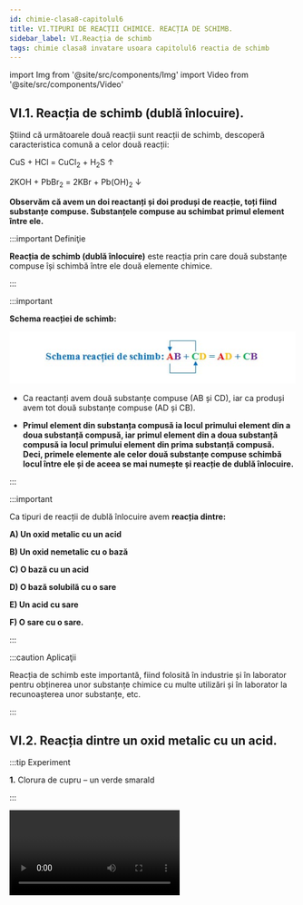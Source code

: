 ```yaml
---
id: chimie-clasa8-capitolul6
title: VI.TIPURI DE REACȚII CHIMICE. REACȚIA DE SCHIMB.
sidebar_label: VI.Reacția de schimb
tags: chimie clasa8 invatare usoara capitolul6 reactia de schimb 
---
```





import Img from '@site/src/components/Img'
import Video from '@site/src/components/Video'




## VI.1. Reacția de schimb (dublă înlocuire). 



Știind că următoarele două reacții sunt reacții de schimb,  descoperă caracteristica comună  a celor două reacții:

CuS + HCl  = CuCl<sub>2</sub> + H<sub>2</sub>S ↑

2KOH + PbBr<sub>2</sub>  =  2KBr + Pb(OH)<sub>2</sub> ↓





**Observăm că avem un doi reactanți și doi produși  de reacție, toți fiind substanțe compuse. Substanțele compuse au schimbat primul element între ele.**




:::important Definiţie

**Reacția de schimb (dublă înlocuire)**  este reacția prin care două substanțe compuse  își schimbă între ele două elemente chimice. 

:::






:::important 


**Schema reacției de schimb:**

<Img src="chimie/clasa8/capitolul6/6_7_Poza1_Retine.jpg" />



- Ca reactanți avem două  substanțe compuse (AB și CD), iar ca produși avem tot două substanțe compuse (AD și CB). 

- **Primul element din substanța compusă ia locul primului element din a doua substanță compusă, iar primul element din a doua substanță compusă ia locul primului element din prima substanță compusă. Deci, primele elemente ale celor două substanțe compuse schimbă locul între ele și de aceea se mai numește și reacție de dublă înlocuire.**

 
:::



:::important 

Ca tipuri de reacții de dublă înlocuire avem **reacția dintre:** 

**A) Un oxid metalic cu un acid**
 
**B) Un oxid nemetalic cu o bază**

**C) O bază cu un acid**

**D) O bază solubilă cu o sare**
 
**E) Un acid cu sare**

**F) O sare cu o sare.**



:::


:::caution Aplicaţii

Reacția de schimb  este importantă, fiind folosită în industrie și în laborator pentru obținerea unor substanțe chimice cu multe utilizări  și în laborator la recunoașterea unor substanțe, etc.

:::




## VI.2. Reacția dintre un oxid metalic cu un acid.



:::tip Experiment

**1.** Clorura de cupru – un verde smarald 

:::

<Video src="https://www.youtube.com/embed/NqJv7Q3Yfs8" />


**Materiale necesare:** eprubetă,  acid clorhidric, oxid de cupru II, pipetă.   

:::warning Atenție

Atenție, acidul clorhidric este caustic ! 
  
:::



**Descrierea experimentului:** 

- Pune în eprubetă puțină pulbere neagră de oxid cupric și adaugă câteva picături de acid clorhidric. 

- Ce observi ?


:::note Observaţie

Soluția obținută are culoare verde.    

:::



**Concluzia experimentului:**

Oxidul cupric – CuO reacționează cu acidul clorhidric - HCl și se transformă în clorură de cupru II - CuCl<sub>2</sub>  și apă.  Este o reacție de schimb, deoarece avem ca reactanți două substanțe  compuse,  iar ca produși avem tot două substanțe compuse:

**CuO + 2HCl  =  CuCl<sub>2</sub> + H<sub>2</sub>O**


<br></br>






:::tip Experiment

**2.** Cum reacționează oxidul de cupru cu acidul sulfuric  

:::

<Video src="https://www.youtube.com/embed/TXtSCVlLkGY" />


**Materiale necesare:** eprubetă,  acid sufuric, oxid de cupru II, pipetă, spirtieră, clește de lemn.   

:::warning

Atenție, acidul sulfuric este caustic! Atenție când lucrezi cu surse de foc! 
  
:::



**Descrierea experimentului:** 

- Pune în eprubetă puțină pulbere neagră de oxid cupric și adaugă câteva picături de acid sulfuric. Încălzește eprubeta în flacăra spirtierei. 

- Ce observi ?


:::note Observaţie

Soluția obținută are culoare albastră.  

:::



**Concluzia experimentului:**

Oxidul cupric – CuO reacționează cu acidul sulfuric - H<sub>2</sub>SO<sub>4</sub> și se transformă în sulfat de cupru II - CuSO<sub>4</sub> și apă.  Este o reacție de schimb, deoarece avem ca reactanți două substanțe compuse, iar ca produși avem tot două substanțe compuse:

**CuO + H<sub>2</sub>SO<sub>4</sub>  =  CuSO<sub>4</sub> + H<sub>2</sub>O**


<br></br>



## VI.3. Reacția dintre un oxid nemetalic cu o bază. 


:::tip Experiment

**3.** Tulburarea apei de var 

:::

<Video src="https://www.youtube.com/embed/Va4JsT-_Ago" />


**Materiale necesare:** flacon cu dop prevăzut cu un tub flexibil, oțet (soluție de acid acetic), bicarbonat de sodiu, pahar Berzelius, apă de var (hidroxid de calciu).    




**Descrierea experimentului:** 

- În paharul Berzelius pune soluție limpede de apă de var.
- Pune în flacon bicarbonat de sodiu și adaugă peste el oțet. 
- Acoperă repede cu dopul, curbează tubul astfel încât dioxidul de carbon rezultat să fie barbotat (introdus) în soluția de apă de var.
  

- Ce observi ?


:::note Observaţie

După puțin timp, soluția limpede începe să se tulbure,  devenind albă și opacă.

:::



**Concluzia experimentului:**

Dioxidul  de carbon –, reacționează cu hidroxidul de calciu – Ca(OH)<sub>2</sub>, cu formarea carbonatului  de calciu – CaCO<sub>3</sub> și a apei – H<sub>2</sub>O. Reacția poartă numele de **Tulburarea apei de var**. Această reacție are o importanță practică la văruirea pereților. Oamenii dau cu lapte de var pe pereți, care reacționează cu dioxidul de carbon din aer și formează o crustă albă de carbonat de calciu, ce protejează pereții.

**CO<sub>2</sub>  +   Ca(OH)<sub>2</sub>  =  CaCO<sub>3</sub> +  H<sub>2</sub>O** 	

<br></br>







## VI.4. Reacția dintre o bază și un acid (reacție de neutralizare).



:::tip Experiment

**4.** Ce este reacția de neutralizare ? 

:::

<Video src="https://www.youtube.com/embed/x-gKmzDiEKY" />


**Materiale necesare:** pahar Berzelius, soluție de hidroxid de sodiu (sodă caustică), acid sulfuric, termometru, pipetă.    

:::warning

Atenție, hidroxidul de sodiu și acidul sulfuric sunt caustice și vă pot produce arsuri în contact cu pielea ! 
  
:::



**Descrierea experimentului:** 

- Pune în paharul Berzelius puțină soluție de sodă caustică și adaugă câteva picături de fenolftaleină. 
- Așează în pahar un termometru și măsoară temperatura inițială a reacției.
- Adaugă cu pipeta acidul sulfuric, picătură cu picătură, până când colorația roșie dispare. 
- Măsoară temperatura după terminarea reacției.
 

- Ce observi ?


:::note Observaţie

Temperatura a crescut considerabil după dispariția culorii.  

:::



**Concluzia experimentului:**

Hidroxidul de sodiu – NaOH,  reacționează cu acidul sulfuric - H<sub>2</sub>SO<sub>4</sub>  și se transformă în sulfat de sodiu - Na<sub>2</sub>SO<sub>4</sub> și apă. 

Reacția dintre o bază și un acid, cu formarea unei sări și apă,  se numește reacție de neutralizare, fiind o reacție exotermă (care degajă căldură).

Este o reacție de schimb, deoarece avem ca reactanți două substanțe compuse, iar ca produși avem tot două substanțe compuse:

**2NaOH +  H<sub>2</sub>SO<sub>4</sub>  =  Na<sub>2</sub>SO<sub>4</sub> + 2H<sub>2</sub>O**


<br></br>





## VI.5. Reacția dintre o bază solubilă cu o sare solubilă


:::tip Experiment

**5.** Un precipitat brun 

:::

<Video src="https://www.youtube.com/embed/R8VHq8OIXZc" />


**Materiale necesare:** eprubetă, soluție de hidroxid de sodiu (sodă caustică), soluție de clorură de fier III, pipetă. 

:::warning

Atenție, hidroxidul de sodiu este caustic și îți poate produce arsuri în contact cu pielea!   

:::



**Descrierea experimentului:** 

- Pune în eprubetă puțină soluție de clorură de fier III și adaugă câteva picături de hidroxid de sodiu. 

- Ce observi ?


:::note Observaţie

S-a format un precipitat brun.

:::



**Concluzia experimentului:**

Clorura de fier III – FeCl<sub>3</sub>,  reacționează cu hidroxidul de sodiu - NaOH și se transformă în clorură de sodiu – NaCl și hidroxid de fier III - Fe(OH)<sub>3</sub> (precipitat brun). 

Este o reacție de schimb, deoarece avem ca reactanți două substanțe  compuse,  iar ca produși avem tot două substanțe compuse:

**FeCl<sub>3</sub> +  3NaOH =  3NaCl  + Fe(OH)<sub>3</sub> ↓**


<br></br>






:::tip Experiment

**6.** Hidroxidul de plumb - precipitat alb 

:::

<Video src="https://www.youtube.com/embed/35HoVaEdaBs" />


**Materiale necesare:** eprubetă, soluție de hidroxid de sodiu (sodă caustică), soluție de acetat de plumb II, pipetă. 

:::warning Atenție

Atenție, hidroxidul de sodiu este caustic și îți poate produce arsuri în contact cu pielea!   

:::



**Descrierea experimentului:** 

- Pune în eprubetă puțină soluție de acetat de plumb II și adaugă câteva picături de hidroxid de sodiu. 

- Ce observi ?


:::note Observaţie

S-a format un precipitat alb.

:::



**Concluzia experimentului:**


Acetatul de plumb – Pb(CH<sub>3</sub>COO)<sub>2</sub>,  reacționează cu hidroxidul de sodiu - NaOH  și se transformă în acetat de sodiu – NaCH<sub>3</sub>COO  și  hidroxid de plumb II - Pb(OH)<sub>2</sub> (precipitat alb). 

Este o reacție de schimb, deoarece avem ca reactanți două substanțe  compuse,  iar ca produși avem tot două substanțe compuse:

**Pb(CH<sub>3</sub>COO)<sub>2</sub>  +  2NaOH =  2NaCH<sub>3</sub>COO  + Pb(OH)<sub>2</sub> ↓**


<br></br>



:::tip Experiment

**7.** Ce culoare are hidroxidul de fier II ? 

:::

<Video src="https://www.youtube.com/embed/kR-w8c7C1-4" />


**Materiale necesare:** creuzet, soluție de hidroxid de sodiu (sodă caustică), soluție de sulfat de fier II, pipetă. 

:::warning Atenție

Atenție, hidroxidul de sodiu este caustic și îți poate produce arsuri în contact cu pielea!   

:::



**Descrierea experimentului:** 

- Pune în creuzet puțină soluție de sulfat de fier II și adaugă câteva picături de hidroxid de sodiu. 

- Ce observi ?


:::note Observaţie

S-a format un precipitat verde-gri.

:::



**Concluzia experimentului:**



Sulfatul de fier II – FeSO<sub>4</sub>, reacționează cu hidroxidul de sodiu - NaOH  și se transformă în sulfat de sodiu – Na<sub>2</sub>SO<sub>4</sub> și hidroxid de fier II - Fe(OH)<sub>2</sub> (precipitat verde). 

Este o reacție de schimb, deoarece avem ca reactanți două substanțe  compuse,  iar ca produși avem tot două substanțe compuse:

**FeSO<sub>4</sub>  +  2NaOH =  Na<sub>2</sub>SO<sub>4</sub> + Fe(OH)<sub>2</sub> ↓**


<br></br>




:::tip Experiment

**8.** Ce culoare are hidroxidul de zinc ? 

:::

<Video src="https://www.youtube.com/embed/0OxBLe99Kfk" />


**Materiale necesare:** eprubetă, soluție de hidroxid de sodiu (sodă caustică), soluție de sulfat de zinc, pipetă. 

:::warning Atenție

Atenție, hidroxidul de sodiu este caustic și îți poate produce arsuri în contact cu pielea!   

:::



**Descrierea experimentului:** 

- Pune în eprubetă puțină soluție de sulfat de zinc și adaugă câteva picături de hidroxid de sodiu.  

- Ce observi ?


:::note Observaţie

S-a format un precipitat alb.

:::



**Concluzia experimentului:**


Sulfatul de zinc – ZnSO<sub>4</sub>, reacționează cu hidroxidul de sodiu - NaOH  și se transformă în sulfat de sodiu – Na<sub>2</sub>SO<sub>4</sub> și hidroxid de zinc - Zn(OH)<sub>2</sub> (precipitat alb). 

Este o reacție de schimb, deoarece avem ca reactanți două substanțe  compuse,  iar ca produși avem tot două substanțe compuse:

**ZnSO<sub>4</sub>  +  2NaOH =  Na<sub>2</sub>SO<sub>4</sub> + Zn(OH)<sub>2</sub> ↓**


<br></br>



:::tip Experiment

**9.** Ce culoare are hidroxidul de cupru II ? 

:::

<Video src="https://www.youtube.com/embed/11wa49-wGlo" />


**Materiale necesare:** creuzet, soluție de hidroxid de sodiu (sodă caustică), soluție de sulfat de cupru II (piatră vânătă), pipetă.  

:::warning Atenție

Atenție, hidroxidul de sodiu este caustic și îți poate produce arsuri în contact cu pielea!   

:::



**Descrierea experimentului:** 

- Pune în creuzet puțină soluție de sulfat de cupru II și adaugă câteva picături de hidroxid de sodiu.  

- Ce observi ?


:::note Observaţie

S-a format un precipitat albastru intens.

:::



**Concluzia experimentului:**

Sulfatul de cupru II – CuSO<sub>4</sub>, reacționează cu hidroxidul de sodiu - NaOH și se transformă în sulfat de sodiu – Na<sub>2</sub>SO<sub>4</sub> și hidroxid de cupru II - Cu(OH)<sub>2</sub> (precipitat albastru). 

Este o reacție de schimb, deoarece avem ca reactanți două substanțe  compuse,  iar ca produși avem tot două substanțe compuse:

**CuSO<sub>4</sub>  +  2NaOH =  Na<sub>2</sub>SO<sub>4</sub> + Cu(OH)<sub>2</sub> ↓**


<br></br>


:::tip Experiment

**10.** Cum obținem hidroxid de argint ? 

:::

<Video src="https://www.youtube.com/embed/4TytSdxHZN8" />


**Materiale necesare:** eprubetă, soluție de hidroxid de sodiu (sodă caustică), soluție de azotat de argint (piatră iadului), pipetă.   

:::warning

Atenție, hidroxidul de sodiu  și azotatul de argint sunt caustice și îți pot produce arsuri în contact cu pielea !    

:::



**Descrierea experimentului:** 

- Pune în eprubetă puțină soluție de azotat de argint și adaugă câteva picături de hidroxid de sodiu.  

- Ce observi ?


:::note Observaţie

S-a format un precipitat gri.

:::



**Concluzia experimentului:**

Azotatul de argint – AgNO<sub>3</sub>, reacționează cu hidroxidul de sodiu - NaOH și se transformă în azotat de sodiu – NaNO<sub>3</sub> și hidroxid de argint - AgOH (precipitat gri). 

Este o reacție de schimb, deoarece avem ca reactanți două substanțe  compuse,  iar ca produși avem tot două substanțe compuse:

**AgNO<sub>3</sub>  +  NaOH =  NaNO<sub>3</sub> + AgOH ↓**


<br></br>







## VI.6. Reacția dintre un acid cu o sare. 









:::tip Experiment

**11.** Cum reacționează sulfatul de cupru cu acidul clorhidric ? 

:::

<Video src="https://www.youtube.com/embed/TKc5NzuHCxc" />


**Materiale necesare:** eprubetă, soluție de sulfat de cupru (piatră vânătă), acid clorhidric, pipetă.     

:::warning Atenție

Atenție, acidul clorhidric este caustic și îți poate produce arsuri în contact cu pielea ! 
  
:::



**Descrierea experimentului:** 

- Pune în eprubetă puțină soluție de sulfat de cupru și adaugă câteva picături de acid clorhidric. 

- Ce observi ?


:::note Observaţie

Soluția albastră s-a colorat în verde.  

:::



**Concluzia experimentului:**

Sulfatul de cupru II – CuSO<sub>4</sub>,  reacționează cu acidul clorhidric - HCl și se transformă în clorură de cupru II - CuCl<sub>2</sub> și acid sulfuric. 

Este o reacție de schimb, deoarece avem ca reactanți două substanțe  compuse,  iar ca produși avem tot două substanțe compuse:

**CuSO<sub>4</sub>  + 2HCl  =  CuCl<sub>2</sub>  + H<sub>2</sub>SO<sub>4</sub>**


<br></br>



:::tip Experiment

**12.** Cum recunoaștem acidul sulfuric și sulfații? 

:::

<Video src="https://www.youtube.com/embed/qwU3Oj9TdII" />


**Materiale necesare:** creuzet, soluție de clorură de bariu, acid sulfuric, pipetă.

:::warning Atenție

Atenție, acidul sulfuric este caustic și îți poate produce arsuri în contact cu pielea ! Atenție, clorura de bariu este toxică ! 
  
:::



**Descrierea experimentului:** 

- Pune în creuzet puțină soluție de acid sulfuric și adaugă câteva picături de clorură de bariu. 

- Ce observi ?


:::note Observaţie

S-a format un precipitat alb.  

:::



**Concluzia experimentului:**


Clorura de bariu – BaCl<sub>2</sub>,  reacționează cu acidul sulfuric - H<sub>2</sub>SO<sub>4</sub>  și se transformă în acid clorhidric – HCl și  sulfat de bariu - BaSO<sub>4</sub> (precipitat alb). Această reacție este folosită în laborator pentru recunoașterea acidului sulfuric și a sărurilor lui, sulfați.

Este o reacție de schimb, deoarece avem ca reactanți două substanțe  compuse,  iar ca produși avem tot două substanțe compuse:

**BaCl<sub>2</sub> +  H<sub>2</sub>SO<sub>4</sub> =  2HCl  + BaSO<sub>4</sub> ↓**


<br></br>



:::tip Experiment

**13.** Cum recunoaștem carbonații ? 

:::

<Video src="https://www.youtube.com/embed/xrF1FIgd8qY" />


**Materiale necesare:** eprubetă, carbonat de sodiu, soluție de acid clorhidric, pipetă, chibrit. 

:::warning

Atenție, acidul clorhidric este caustic și îți poate produce arsuri în contact cu pielea !  
  
:::



**Descrierea experimentului:** 

- Pune în eprubetă puțin carbonat de sodiu (praf de copt) și adaugă câteva picături de acid clorhidric (poți adăuga și oțet, care este un acid organic). 
- Vino deasupra eprubetei cu un băț de chibrit aprins.
 

- Ce observi ?


:::note Observaţie

Reacția este efervescentă și gazul rezultat stinge bățul de chibrit.

:::



**Concluzia experimentului:**


Carbonatul de sodiu – Na<sub>2</sub>CO<sub>3</sub>, reacționează cu acidul clorhidric - HCl  și se transformă în clorură de sodiu – NaCl  și acid carbonic - H<sub>2</sub>CO<sub>3</sub>, care este instabil și se descompune în apă și dioxid de carbon –CO2 , care stinge flacăra chibritului. Reacția dintre un carbonat și un acid este folosită în laborator pentru recunoașterea carbonaților.

Este o reacție de schimb, deoarece avem ca reactanți două substanțe  compuse,  iar ca produși avem tot două substanțe compuse:

<Img src="chimie/clasa8/capitolul6/6_1_Poza2_SchemaReactieExperiment13.jpg" />


<br></br>


:::tip Experiment

**14.** Ce se întâmplă cu un ou ținut în oțet ? 

:::

<Video src="https://www.youtube.com/embed/spsaNMBtaF0" />


**Materiale necesare:** pahar, oțet (soluție de acid acetic), un ou crud.   




**Descrierea experimentului:** 

- Pune în pahar un ou crud și adaugă peste el oțet, cât să îl acopere.  Reacția este extrem de lentă. Ține sub observație oul până când, oul rămâne fără coajă.  

- Ce observi ?


:::note Observaţie

Imediat când punem oul în oțet, încep să iasă niște bule din coaja acestuia. După o zi, oul a rămas fără coajă și privit în lumină a devenit translucid.

:::



**Concluzia experimentului:**

Carbonatul de calciu – CaCO<sub>3</sub> (componentul principal al cojii de ou), reacționează cu acidul acetic din oțet- CH<sub>3</sub>COOH  și se transformă în acetat de calciu – Ca(CH3COO)2  și  acid carbonic - H<sub>2</sub>CO<sub>3</sub>, care este instabil și se descompune în apă și dioxid de carbon – CO<sub>2</sub>. 

Este o reacție de schimb, deoarece avem ca reactanți două substanțe  compuse, iar ca produși avem tot două substanțe compuse:


<Img src="chimie/clasa8/capitolul6/6_1_Poza3_SchemaReactieExperiment14.jpg" />

<br></br>





:::note Observaţie Importantă

**Există reacții chimice care nu au loc după niciunul dintre cele patru tipuri de reacții chimice studiate. Aceastea trebuie memorate.**

**Un astfel de exemplu, ai întâlnit la obținerea clorului din clorat de potasiu și acid clorhidric, la Experimentul nr.17:**

**KClO<sub>3</sub> + 6HCl = KCl + 3H<sub>2</sub>O + 3Cl<sub>2</sub> ↑**

**Avem ca reactanți două substanțe compuse, ca la reacția de schimb, însă reactanții nu schimbă câte un element între ei. În plus, ca produși avem trei substanțe, dintre care două compuse și una simplă.**

**În următoarele trei experimente vom mai observa astfel de reacții chimice.**


:::





## VI.7. Reacția dintre o sare cu o sare.






:::tip Experiment

**15.** Cum recunoaștem clorurile ? 

:::

<Video src="https://www.youtube.com/embed/-TOLz--NEIk" />


**Materiale necesare:** eprubetă, soluție de azotat de argint, soluție de clorură de sodiu, pipetă.

:::warning Atenție

Atenție, azotatul de argint este caustic și îți poate produce arsuri în contact cu pielea !  
  
:::



**Descrierea experimentului:** 

- Pune în eprubetă puțină soluție de clorură de sodiu și adaugă câteva picături de azotat de argint. 

- Ce observi ?


:::note Observaţie

S-a format un precipitat alb.  

:::



**Concluzia experimentului:**

Clorura de sodiu – NaCl, reacționează cu azotatul de argint - AgNO<sub>3</sub> și se transformă în azotat de sodiu – NaNO<sub>3</sub>  și  clorură de argint - AgCl (precipitat alb). Această reacție este folosită în laborator pentru recunoașterea acidului clorhidric și a sărurilor lui, cloruri.

Este o reacție de schimb, deoarece avem ca reactanți două substanțe  compuse,  iar ca produși avem tot două substanțe compuse:

**NaCl +  AgNO<sub>3</sub> =  NaNO<sub>3</sub>  + AgCl ↓**


<br></br>


#### Reține!

:::important Definiţie

**Reacția de schimb (dublă înlocuire)**  este reacția prin care două substanțe compuse  își schimbă între ele două elemente chimice. 

:::









:::important 



**Schema reacției de schimb:**



<Img src="chimie/clasa8/capitolul6/6_7_Poza1_Retine.jpg" />


- Ca reactanți avem două  substanțe compuse (AB și CD), iar ca produși avem tot două substanțe compuse (AD și CB). 

- **Primul element din substanța compusă ia locul primului element din a doua substanță compusă, iar primul element din a doua substanță compusă ia locul primului element din prima substanță compusă. Deci, primele elemente ale celor două substanțe compuse schimbă locul între ele și de aceea se mai numește și reacție de dublă înlocuire.**

 
:::



:::important 

Ca tipuri de reacții de dublă înlocuire avem **reacția dintre:** 

1) oxid metalic + acid = sare + apă
 
  - CuO + 2HCl  =  CuCl<sub>2</sub> + H<sub>2</sub>O

  - CuO +  H<sub>2</sub>SO<sub>4</sub>  =  CuSO<sub>4</sub> + H<sub>2</sub>O

2) oxid nemetalic + bază = sare + apă

  - CO<sub>2</sub>  +   Ca(OH)<sub>2</sub>  =  CaCO<sub>3</sub> +  H<sub>2</sub>O

3) bază + acid = sare + apă

  - 2NaOH +  H<sub>2</sub>SO<sub>4</sub>  =  Na<sub>2</sub>SO<sub>4</sub> + 2H<sub>2</sub>O

4) sare solubilă + bază solubilă = sare + bază insolubilă (precipitat)
 

  - FeCl<sub>3</sub> + 3NaOH =  3NaCl  + Fe(OH)<sub>3</sub> ↓

  - Pb(CH<sub>3</sub>COO)<sub>2</sub>  + 2NaOH =  2NaCH<sub>3</sub>COO  + Pb(OH)<sub>2</sub> ↓

  - FeSO<sub>4</sub>  +  2NaOH =  Na<sub>2</sub>SO<sub>4</sub> + Fe(OH)<sub>2</sub> ↓

  - ZnSO<sub>4</sub>  +  2NaOH =  Na<sub>2</sub>SO<sub>4</sub> + Zn(OH)<sub>2</sub> ↓

  - CuSO<sub>4</sub>  +  2NaOH =  Na<sub>2</sub>SO<sub>4</sub> + Cu(OH)<sub>2</sub> ↓

  - AgNO<sub>3</sub>  +  NaOH =  NaNO<sub>3</sub> + AgOH ↓

5) sare + acid = sare + acid mai slab 

  - CuSO<sub>4</sub>  +2 HCl  =  CuCl<sub>2</sub>  + H<sub>2</sub>SO<sub>4</sub> 

  - BaCl<sub>2</sub> +  H<sub>2</sub>SO<sub>4</sub> =  BaSO<sub>4</sub> ↓ + 2HCl  

<Img src="chimie/clasa8/capitolul6/6_1_Poza2_SchemaReactieExperiment13.jpg" /> 
  

6) sare solubilă + sare solubilă = sare + sare

  - NaCl +  AgNO<sub>3</sub> =  NaNO<sub>3</sub>  + AgCl ↓



:::



## VI.8. Reacții atipice. Reacția cuprului cu oxiacizi (acid azotic, acid sulfuric).




Există reacții chimice care nu au loc după niciunul dintre cele patru tipuri de reacții chimice studiate. Aceastea trebuie memorate.

Un astfel de exemplu, ai întâlnit la obținerea clorului din clorat de potasiu și acid clorhidric .

KClO3 + 6HCl = KCl + 3H2O+3 Cl2 ↑

Avem ca reactanți două substanțe compuse, ca la reacția de schimb, însă reactanții nu schimbă câte un element între ei. În plus, ca produși avem trei substanțe, dintre care două compuse și una simplă.

În următoarele două experimente vom observa astfel de reacții chimice.





:::tip Experiment

**16.** Cum reacționează cuprul cu acidul azotic ? 

:::

<Video src="https://www.youtube.com/embed/8hYLodjduJE" />


**Materiale necesare:** eprubetă, acid azotic concentrat, granule de cupru, pipetă.   

:::warning Atenție

**Experiment demonstrativ efectuat numai de profesor sub nișă!**

Atenție, acidul azotic este extrem de caustic ! Atenție, gazul rezultat, dioxidul de azot este extrem de toxic și coroziv!    

:::



**Descrierea experimentului:** 

- În eprubetă pune câteva granule de cupru.
- Pune cu pipeta câteva picături de acid azotic concentrat peste cupru.  

- Ce observi ?


:::note Observaţie

După puțin timp, se degajă un gaz roșu-brun.

:::



**Concluzia experimentului:**

Cuprul – Cu, reacționează la rece cu acidul azotic – HNO<sub>3</sub>, cu formarea azotatului de cupru II – Cu(NO<sub>3</sub>)<sub>2</sub>, apei – H<sub>2</sub>O și monoxid de azot – NO (gaz incolor). Ca reacție secundară avem oxidarea monoxidului de azot în oxigenul din aer, cu formarea dioxidului de azot – NO<sub>2</sub> , numit și hipoazotită (gaz roșu-brun).

**3Cu  +  8HNO<sub>3</sub> =  3Cu(NO<sub>3</sub>)<sub>2</sub>  + 4H<sub>2</sub>O  + 2NO↑**    _(Această reacție este foarte greu de egalat. Eu rețin coeficienții reactanților și apoi o egalez)._

**2NO + O<sub>2</sub> = 2NO<sub>2</sub> ↑**	

:::note Observaţie

Observă faptul că, cuprul nu scoate hidrogenul din acizi, deoarece se află după hidrogen în seria activității chimice a metalelor.

:::


<br></br>






:::tip Experiment

**17.** Cum reacționează cuprul cu acidul sulfuric ? 

:::

<Video src="https://www.youtube.com/embed/kELQc9y9FyQ" />


**Materiale necesare:** eprubetă, acid sulfuric concentrat, granule de cupru, pipetă, clește de lemn, spirtieră.   

:::warning

**Experiment demonstrativ efectuat numai de profesor sub nișă!**

Atenție, acidul sulfuric este extrem de caustic ! Atenție, gazul rezultat, dioxidul de sulf este extrem de toxic și coroziv ! Atenție când lucrezi cu surse de foc!    

:::



**Descrierea experimentului:** 

- În eprubetă pune câteva granule de cupru.
- Pune cu pipeta câteva picături de acid sulfuric concentrat peste cupru. 
- Încălzește eprubeta cu cleștele de lemn, în flacăra spirtierei.


- Ce observi ?


:::note Observaţie

După puțin timp, se degajă un gaz albicios.

:::



**Concluzia experimentului:**

Cuprul – Cu, reacționează la cald cu acidul sulfuric,  – H<sub>2</sub>SO<sub>4</sub>, cu formarea sulfatului de cupru II – CuSO<sub>4</sub>, apei – H<sub>2</sub>O și dioxidului de sulf – SO<sub>2</sub> (gaz incolor-albicios).

Cu  +  2H<sub>2</sub>SO<sub>4</sub>  =  CuSO<sub>4</sub>  + 2H<sub>2</sub>O  +  SO<sub>2</sub> ↑



:::note Observaţie

Observă faptul că, cuprul nu scoate hidrogenul din acizi, deoarece se află după hidrogen în seria activității chimice a metalelor.

:::



<br></br>



## VI.9. Aplică ce ai învăţat în legătură cu Tipurile de reacţii chimice



:::caution Temă

**1.** Scrie ecuațiile chimice și tipul fiecărei reacții chimice :

**a)** Al + Fe<sub>2</sub>O<sub>3</sub>   =>    Fe + Al<sub>2</sub>O<sub>3</sub>

**b)**	Na<sub>2</sub>O + H<sub>3</sub>PO<sub>4</sub>  =>   Na<sub>3</sub>PO<sub>4</sub> + H<sub>2</sub>O

**c)**	Fe + F<sub>2</sub>  =>     FeF<sub>3</sub>

**d)**	H<sub>2</sub>CO<sub>3</sub>	=>      H<sub>2</sub>O + CO<sub>2</sub> ↑

**e)**	NH<sub>3</sub> + H<sub>2</sub>O  =>	 NH<sub>4</sub>OH

**f)**	MgCO<sub>3</sub> 	=>     MgO + CO<sub>2</sub> ↑

**g)**	Zn(OH)<sub>2</sub>  +  HNO<sub>3</sub>	 =>  Zn(NO<sub>3</sub>)<sub>2</sub> + H<sub>2</sub>O     

**h)**	NiO + C   =>  Ni + CO<sub>2</sub> ↑	



:::



:::caution Temă

**2.** Scrie substanțele lipsă în locurile punctate, apoi ecuațiile chimice și tipul fiecărei reacții chimice:

**a)** KOH + Al<sub>2</sub>(CO<sub>3</sub>)<sub>3</sub> 	  =>       ........ + Al(OH)<sub>3</sub>

**b)** Zn + HNO<sub>3</sub> 	=>	Zn(NO<sub>3</sub>)<sub>2</sub> + ........

**c)** Zn + .......	   =>    ZnO

**d)** ........	    =>     CaO + CO<sub>2</sub> ↑



:::



